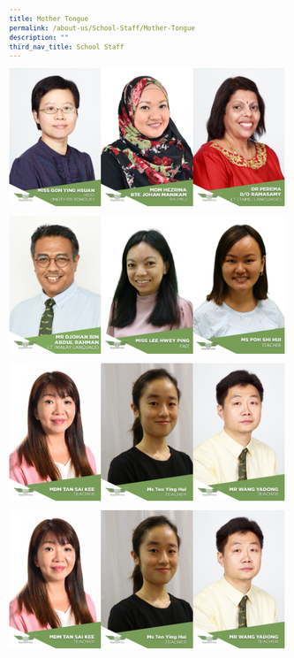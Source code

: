 ```yaml
---
title: Mother Tongue
permalink: /about-us/School-Staff/Mother-Tongue
description: ""
third_nav_title: School Staff
---
```

<img src="/images/Miss%20Goh%20Ying%20Hsuan.jpg" 
     style="width:33%;float:left"><img src="/images/Mdm%20Hezrina%20Bte%20Johan%20Manikam.jpg" 
     style="width:33%;float:left"><img src="/images/Dr%20Perema%20D_O%20Ramasamy.jpeg" 
     style="width:33%">
		 
<img src="/images/MR%20DJOHAN.jpeg" 
     style="width:33%;float:left"><img src="/images/LEE%20HWEY%20PING.jpeg" 
     style="width:33%;float:left"><img src="/images/POH%20SHI%20HUI.jpeg" 
     style="width:33%">
		 
<img src="/images/Mdm%20Tan%20Sai%20Kee.jpg" 
     style="width:33%;float:left"><img src="/images/Ms%20Teo%20Ying%20Hui.jpeg" 
     style="width:33%;float:left"><img src="/images/Mr%20Wang%20Yadong.jpg" 
     style="width:33%">

<img src="/images/Mdm%20Tan%20Sai%20Kee.jpg" 
     style="width:33%;float:left"><img src="/images/Ms%20Teo%20Ying%20Hui.jpeg" 
     style="width:33%;float:left"><img src="/images/Mr%20Wang%20Yadong.jpg" 
     style="width:33%">

